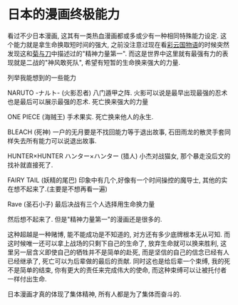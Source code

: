 # 日本的漫画终极能力

看过不少日本漫画, 这其有一类热血漫画都或多或少有一种相同特殊能力设定. 这个能力就是拿生命换取短时间的强大, 之前没注意过现在看[彩云国物语](./reading-notes/book/2020/彩云国物语.md)的时候突然发现这和[菊与刀](./reading-notes/book/2020/菊与刀.md)中描述过的"精神力量第一". 而这是世界中这里就有最强有力的表现就是二战的"神风敢死队", 希望有短暂的生命换来强大的力量.

列举我能想到的一些能力

NARUTO \-ナルト\- (火影忍者) 八门遁甲之阵. 火影可以说是最早出现最强的忍术也是最后可以展示最强的忍术. 死亡换来强大的力量

ONE PIECE (海贼王) 手术果实. 死亡换来他人的永生.

BLEACH (死神) 一户的无月要是不找回能力等于退出故事, 石田雨龙的散灵手套同样失去所有能力可以说退出故事.

HUNTER×HUNTER ハンター×ハンター (猎人) 小杰对战猫女, 那个暴走没后文的找补就直接死了.

FAIRY TAIL (妖精的尾巴) 印象中有几个,好像有一个时间操控的魔导士, 其他的实在想不起来了.(主要是不想再看一遍)

Rave (圣石小子) 最后决战有三个人选择用生命换力量

然后想不起来了. 但是"精神力量第一"的漫画还是很多的.

这种超越是一种赌博, 能不能成功是不知道的, 对方还有多少底牌根本无从可知. 而这时候唯一还可以拿上战场的只剩下自己的生命了, 放弃生命就可以换来胜利, 这里另一层含义即使自己的牺牲并不是简单的赴死, 而是坚信的自己的信念已经有人已经继承了, 死亡可以为后辈做的最后的贡献. 同时这也是给后辈一个束缚, 我的死不是简单的结束, 你有更大的责任来完成伟大的使命, 而这种束缚可以让被托付者一样付出生命.

日本漫画才真的体现了集体精神, 所有人都是为了集体而奋斗的. 
